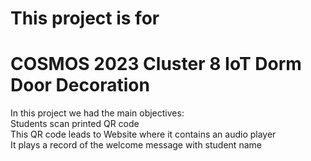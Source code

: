 # This project is for 
# COSMOS 2023 Cluster 8 IoT Dorm Door Decoration

In this project we had the main objectives:  
Students scan printed QR code  
This QR code leads to Website where it contains an audio player   
It plays a record of the welcome message with student name 

